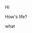 <!DOCTYPE html>
<html>
<head>
  </head>
  <body>
    <p>Hi</p>
    <p>How's life?
    </p>
    <p>what</p>
  </body>
  </html>
